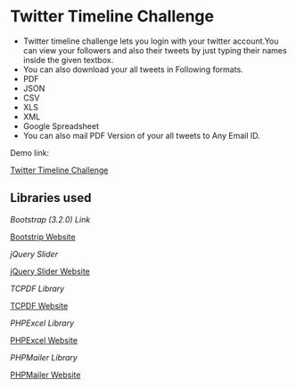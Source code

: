 Twitter Timeline Challenge
=======================
* Twitter timeline challenge lets you login with your twitter account.You can view your followers and also their tweets by just typing their names inside the given textbox.
* You can also download your all tweets in Following formats.
* PDF
* JSON
* CSV
* XLS
* XML
* Google Spreadsheet
* You can also mail PDF Version of your all tweets to Any Email ID. 

Demo link:

[Twitter Timeline Challenge](http://shahinfosolutions.com/EW/TwitterTimelineChallenge/connect.php)

Libraries used
---------------------------------------------

*Bootstrap (3.2.0) Link*

[Bootstrip Website](http://getbootstrap.com/) 

*jQuery Slider*

[jQuery Slider Website](http://dev7studios.com/lean-slider/)

*TCPDF Library*

[TCPDF Website](http://www.tcpdf.org/index.php)

*PHPExcel Library*

[PHPExcel Website](https://phpexcel.codeplex.com/)

*PHPMailer Library*

[PHPMailer Website](http://phpmailer.worxware.com/)
